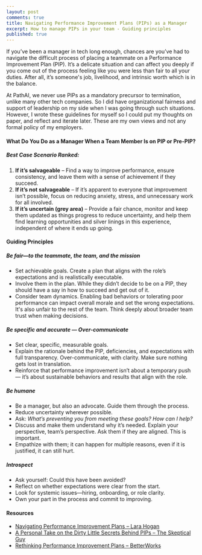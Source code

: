 ```yaml
---
layout: post
comments: true
title: Navigating Performance Improvement Plans (PIPs) as a Manager
excerpt: How to manage PIPs in your team - Guiding principles
published: true
---
```


If you’ve been a manager in tech long enough, chances are you’ve had to navigate the difficult process of placing a teammate on a Performance Improvement Plan (PIP). It’s a delicate situation and can affect you deeply if you come out of the process feeling like you were less than fair to all your duties. After all, it’s someone's job, livelihood, and intrinsic worth which is in the balance. 

At PathAI, we never use PIPs as a mandatory precursor to termination, unlike many other tech companies. So I did have organizational fairness and support of leadership on my side when I was going through such situations. However, I wrote these guidelines for myself so I could put my thoughts on paper, and reflect and iterate later. These are my own views and not any formal policy of my employers.   


#### What Do You Do as a Manager When a Team Member Is on PIP or Pre-PIP?  

##### **Best Case Scenario Ranked:**  
1. **If it’s salvageable** – Find a way to improve performance, ensure consistency, and leave them with a sense of achievement if they succeed.  
2. **If it’s not salvageable** – If it’s apparent to everyone that improvement isn’t possible, focus on reducing anxiety, stress, and unnecessary work for all involved.  
3. **If it’s uncertain (grey area)** – Provide a fair chance, monitor and keep them updated as things progress to reduce uncertainty, and help them find learning opportunities and silver linings in this experience, independent of where it ends up going.  


#### **Guiding Principles**  

##### **Be fair—to the teammate, the team, and the mission**  
- Set achievable goals. Create a plan that aligns with the role’s expectations and is realistically executable.  
- Involve them in the plan. While they didn’t decide to be on a PIP, they should have a say in how to succeed and get out of it.  
- Consider team dynamics. Enabling bad behaviors or tolerating poor performance can impact overall morale and set the wrong expectations. It's also unfair to the rest of the team. Think deeply about broader team trust when making decisions.  

##### **Be specific and accurate — Over-communicate**  
- Set clear, specific, measurable goals.  
- Explain the rationale behind the PIP, deficiencies, and expectations with full transparency. Over-communicate, with clarity. Make sure nothing gets lost in translation.  
- Reinforce that performance improvement isn’t about a temporary push — it’s about sustainable behaviors and results that align with the role.  

##### **Be humane**  
- Be a manager, but also an advocate. Guide them through the process.  
- Reduce uncertainty wherever possible.  
- Ask: *What’s preventing you from meeting these goals? How can I help?*  
- Discuss and make them understand why it’s needed. Explain your perspective, team’s perspective. Ask them if they are aligned. This is important.
- Empathize with them; it can happen for multiple reasons, even if it is justified, it can still hurt.

##### **Introspect**
- Ask yourself: Could this have been avoided?
- Reflect on whether expectations were clear from the start.
- Look for systemic issues—hiring, onboarding, or role clarity.
- Own your part in the process and commit to improving.


#### **Resources**  
- [Navigating Performance Improvement Plans – Lara Hogan](https://larahogan.me/blog/performance-improvement-plans/)  
- [A Personal Take on the Dirty Little Secrets Behind PIPs – The Skeptical Guy](https://theskepticalguy.com/2024/07/23/a-personal-take-on-the-dirty-little-secrets-behind-performance-improvement-plans/)
- [Rethinking Performance Improvement Plans – BetterWorks](https://www.betterworks.com/magazine/rethinking-performance-improvement-plans/)  

